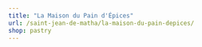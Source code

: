 ```yaml
---
title: "La Maison du Pain d'Épices"
url: /saint-jean-de-matha/la-maison-du-pain-depices/
shop: pastry
---
```

